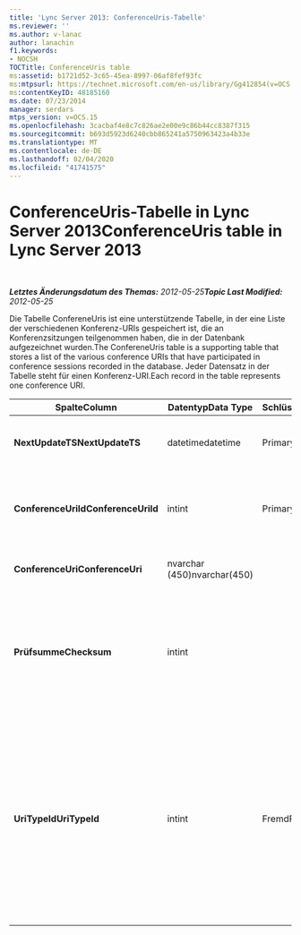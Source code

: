 ```yaml
---
title: 'Lync Server 2013: ConferenceUris-Tabelle'
ms.reviewer: ''
ms.author: v-lanac
author: lanachin
f1.keywords:
- NOCSH
TOCTitle: ConferenceUris table
ms:assetid: b1721d52-3c65-45ea-8997-06af8fef93fc
ms:mtpsurl: https://technet.microsoft.com/en-us/library/Gg412854(v=OCS.15)
ms:contentKeyID: 48185160
ms.date: 07/23/2014
manager: serdars
mtps_version: v=OCS.15
ms.openlocfilehash: 3cacbaf4e8c7c826ae2e00e9c86b44cc8387f315
ms.sourcegitcommit: b693d5923d6240cbb865241a5750963423a4b33e
ms.translationtype: MT
ms.contentlocale: de-DE
ms.lasthandoff: 02/04/2020
ms.locfileid: "41741575"
---
```

<div data-xmlns="http://www.w3.org/1999/xhtml">

<div class="topic" data-xmlns="http://www.w3.org/1999/xhtml" data-msxsl="urn:schemas-microsoft-com:xslt" data-cs="http://msdn.microsoft.com/en-us/">

<div data-asp="http://msdn2.microsoft.com/asp">

# <a name="conferenceuris-table-in-lync-server-2013"></a><span data-ttu-id="aa52d-102">ConferenceUris-Tabelle in Lync Server 2013</span><span class="sxs-lookup"><span data-stu-id="aa52d-102">ConferenceUris table in Lync Server 2013</span></span>

</div>

<div id="mainSection">

<div id="mainBody">

<span> </span>

<span data-ttu-id="aa52d-103">_**Letztes Änderungsdatum des Themas:** 2012-05-25_</span><span class="sxs-lookup"><span data-stu-id="aa52d-103">_**Topic Last Modified:** 2012-05-25_</span></span>

<span data-ttu-id="aa52d-104">Die Tabelle ConfereneUris ist eine unterstützende Tabelle, in der eine Liste der verschiedenen Konferenz-URIs gespeichert ist, die an Konferenzsitzungen teilgenommen haben, die in der Datenbank aufgezeichnet wurden.</span><span class="sxs-lookup"><span data-stu-id="aa52d-104">The ConfereneUris table is a supporting table that stores a list of the various conference URIs that have participated in conference sessions recorded in the database.</span></span> <span data-ttu-id="aa52d-105">Jeder Datensatz in der Tabelle steht für einen Konferenz-URI.</span><span class="sxs-lookup"><span data-stu-id="aa52d-105">Each record in the table represents one conference URI.</span></span>


<table>
<colgroup>
<col style="width: 25%" />
<col style="width: 25%" />
<col style="width: 25%" />
<col style="width: 25%" />
</colgroup>
<thead>
<tr class="header">
<th><span data-ttu-id="aa52d-106">Spalte</span><span class="sxs-lookup"><span data-stu-id="aa52d-106">Column</span></span></th>
<th><span data-ttu-id="aa52d-107">Datentyp</span><span class="sxs-lookup"><span data-stu-id="aa52d-107">Data Type</span></span></th>
<th><span data-ttu-id="aa52d-108">Schlüssel/Index</span><span class="sxs-lookup"><span data-stu-id="aa52d-108">Key/Index</span></span></th>
<th><span data-ttu-id="aa52d-109">Details</span><span class="sxs-lookup"><span data-stu-id="aa52d-109">Details</span></span></th>
</tr>
</thead>
<tbody>
<tr class="odd">
<td><p><span data-ttu-id="aa52d-110"><strong>NextUpdateTS</strong></span><span class="sxs-lookup"><span data-stu-id="aa52d-110"><strong>NextUpdateTS</strong></span></span></p></td>
<td><p><span data-ttu-id="aa52d-111">datetime</span><span class="sxs-lookup"><span data-stu-id="aa52d-111">datetime</span></span></p></td>
<td><p><span data-ttu-id="aa52d-112">Primary</span><span class="sxs-lookup"><span data-stu-id="aa52d-112">Primary</span></span></p></td>
<td><p><span data-ttu-id="aa52d-113">Zeitstempel, intern verwendet.</span><span class="sxs-lookup"><span data-stu-id="aa52d-113">Time stamp, Internal used.</span></span></p></td>
</tr>
<tr class="even">
<td><p><span data-ttu-id="aa52d-114"><strong>ConferenceUriId</strong></span><span class="sxs-lookup"><span data-stu-id="aa52d-114"><strong>ConferenceUriId</strong></span></span></p></td>
<td><p><span data-ttu-id="aa52d-115">int</span><span class="sxs-lookup"><span data-stu-id="aa52d-115">int</span></span></p></td>
<td><p><span data-ttu-id="aa52d-116">Primary</span><span class="sxs-lookup"><span data-stu-id="aa52d-116">Primary</span></span></p></td>
<td><p><span data-ttu-id="aa52d-117">Eindeutige Nummer, die diesen Konferenz-URI kennzeichnet.</span><span class="sxs-lookup"><span data-stu-id="aa52d-117">Unique number identifying this conference URI.</span></span></p></td>
</tr>
<tr class="odd">
<td><p><span data-ttu-id="aa52d-118"><strong>ConferenceUri</strong></span><span class="sxs-lookup"><span data-stu-id="aa52d-118"><strong>ConferenceUri</strong></span></span></p></td>
<td><p><span data-ttu-id="aa52d-119">nvarchar (450)</span><span class="sxs-lookup"><span data-stu-id="aa52d-119">nvarchar(450)</span></span></p></td>
<td></td>
<td><p><span data-ttu-id="aa52d-120">Konferenz-URI</span><span class="sxs-lookup"><span data-stu-id="aa52d-120">Conference URI.</span></span></p></td>
</tr>
<tr class="even">
<td><p><span data-ttu-id="aa52d-121"><strong>Prüfsumme</strong></span><span class="sxs-lookup"><span data-stu-id="aa52d-121"><strong>Checksum</strong></span></span></p></td>
<td><p><span data-ttu-id="aa52d-122">int</span><span class="sxs-lookup"><span data-stu-id="aa52d-122">int</span></span></p></td>
<td></td>
<td><p><span data-ttu-id="aa52d-123">Prüfsumme von ConferenceUri.</span><span class="sxs-lookup"><span data-stu-id="aa52d-123">Checksum of ConferenceUri.</span></span> <span data-ttu-id="aa52d-124">Wird verwendet, um die Geschwindigkeit von Datenbanksuchen zu erhöhen.</span><span class="sxs-lookup"><span data-stu-id="aa52d-124">Used to increases the speed of database searches.</span></span></p></td>
</tr>
<tr class="odd">
<td><p><span data-ttu-id="aa52d-125"><strong>UriTypeId</strong></span><span class="sxs-lookup"><span data-stu-id="aa52d-125"><strong>UriTypeId</strong></span></span></p></td>
<td><p><span data-ttu-id="aa52d-126">int</span><span class="sxs-lookup"><span data-stu-id="aa52d-126">int</span></span></p></td>
<td><p><span data-ttu-id="aa52d-127">Fremd</span><span class="sxs-lookup"><span data-stu-id="aa52d-127">Foreign</span></span></p></td>
<td><p><span data-ttu-id="aa52d-128">URI-Typ wie conf: Chat für im-Konferenz oder conf: Audio-Video für Audio/Video-Konferenz.</span><span class="sxs-lookup"><span data-stu-id="aa52d-128">URI type, such as conf:chat for IM conference, or conf:audio-video for audio/video conference.</span></span> <span data-ttu-id="aa52d-129">Weitere Informationen finden Sie in der Tabelle <a href="lync-server-2013-uritypes-table.md">UriTypes in der lync Server 2013</a> -Tabelle.</span><span class="sxs-lookup"><span data-stu-id="aa52d-129">See the <a href="lync-server-2013-uritypes-table.md">UriTypes table in Lync Server 2013</a> table for more information.</span></span></p></td>
</tr>
</tbody>
</table>


</div>

<span> </span>

</div>

</div>

</div>

